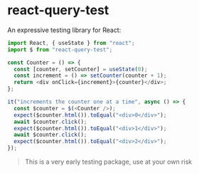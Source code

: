 # react-query-test

An expressive testing library for React:

```js
import React, { useState } from "react";
import $ from "react-query-test";

const Counter = () => {
  const [counter, setCounter] = useState(0);
  const increment = () => setCounter(counter + 1);
  return <div onClick={increment}>{counter}</div>;
};

it("increments the counter one at a time", async () => {
  const $counter = $(<Counter />);
  expect($counter.html()).toEqual("<div>0</div>");
  await $counter.click();
  expect($counter.html()).toEqual("<div>1</div>");
  await $counter.click();
  expect($counter.html()).toEqual("<div>2</div>");
});
```

> This is a very early testing package, use at your own risk
